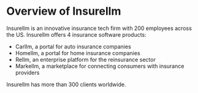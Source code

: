 # Overview of Insurellm

Insurellm is an innovative insurance tech firm with 200 employees across the US.
Insurellm offers 4 insurance software products:
- Carllm, a portal for auto insurance companies
- Homellm, a portal for home insurance companies
- Rellm, an enterprise platform for the reinsurance sector
- Markellm, a marketplace for connecting consumers with insurance providers
  
Insurellm has more than 300 clients worldwide.